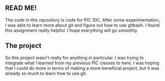 ## READ ME!

The code in this repository is code for PIC 10C. After some experimentation, 
I was able to learn more about git and figure out how to use gitbash.
I found this assignment really helpful. I hope everything will go smoothly.

## The project

So this project wasn't really for anything in particular. I was trying to integrate what I learned from my previous PIC classes to here.
I was hoping that I could do more in terms of making a more beneficial project, but it was already so much to learn how to use git.
